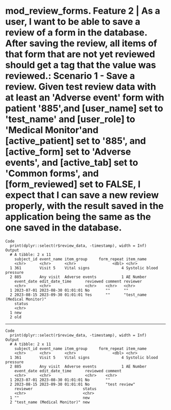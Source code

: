 # mod_review_forms. Feature 2 | As a user, I want to be able to save a review of a form in the database. After saving the review, all items of that form that are not yet reviewed should get a tag that the value was reviewed.: Scenario 1 - Save a review. Given test review data with at least an 'Adverse event' form with patient '885',and [user_name] set to 'test_name' and [user_role] to 'Medical Monitor'and [active_patient] set to '885', and [active_form] set to 'Adverse events', and [active_tab] set to 'Common forms', and [form_reviewed] set to FALSE, I expect that I can save a new review properly, with the result saved in the application being the same as the one saved in the database.

    Code
      print(dplyr::select(r$review_data, -timestamp), width = Inf)
    Output
      # A tibble: 2 x 11
        subject_id event_name item_group     form_repeat item_name              
        <chr>      <chr>      <chr>                <dbl> <chr>                  
      1 361        Visit 5    Vital signs              4 Systolic blood pressure
      2 885        Any visit  Adverse events           1 AE Number              
        event_date edit_date_time      reviewed comment reviewer                     
        <chr>      <chr>               <chr>    <chr>   <chr>                        
      1 2023-07-01 2023-08-30 01:01:01 No       ""      ""                           
      2 2023-08-15 2023-09-30 01:01:01 Yes      ""      "test_name (Medical Monitor)"
        status
        <chr> 
      1 new   
      2 old   

---

    Code
      print(dplyr::select(r$review_data, -timestamp), width = Inf)
    Output
      # A tibble: 2 x 11
        subject_id event_name item_group     form_repeat item_name              
        <chr>      <chr>      <chr>                <dbl> <chr>                  
      1 361        Visit 5    Vital signs              4 Systolic blood pressure
      2 885        Any visit  Adverse events           1 AE Number              
        event_date edit_date_time      reviewed comment      
        <chr>      <chr>               <chr>    <chr>        
      1 2023-07-01 2023-08-30 01:01:01 No       ""           
      2 2023-08-15 2023-09-30 01:01:01 No       "test review"
        reviewer                      status
        <chr>                         <chr> 
      1 ""                            new   
      2 "test_name (Medical Monitor)" new   

